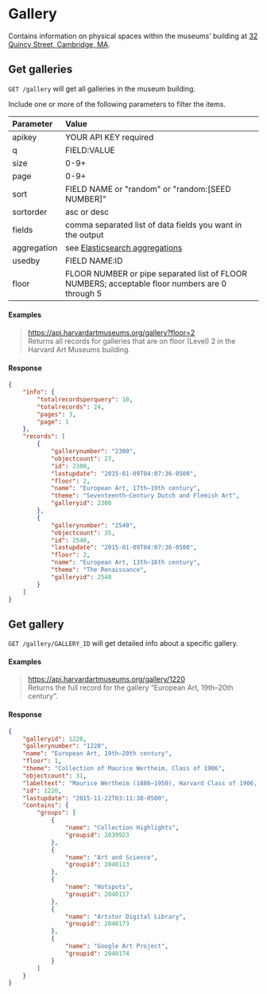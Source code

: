 # Gallery

Contains information on physical spaces within the museums’ building at [32 Quincy Street, Cambridge, MA](https://www.google.com/maps/place/Harvard+Art+Museums/@42.3742591,-71.1136073,19z/data=!4m2!3m1!1s0x0:0x3ea24d53829c6322).

## Get galleries

`GET /gallery` will get all galleries in the museum building.

Include one or more of the following parameters to filter the items.

| Parameter | Value |
| :--------- | :----- |
| apikey | YOUR API KEY required |
| q | FIELD:VALUE |
| size | 0-9+ |
| page | 0-9+ |
| sort | FIELD NAME or "random" or "random:[SEED NUMBER]" |
| sortorder | asc or desc |
| fields | comma separated list of data fields you want in the output |
| aggregation |  see [Elasticsearch aggregations](http://www.elastic.co/guide/en/elasticsearch/reference/1.4/search-aggregations.html#_structuring_aggregations) |
| usedby | FIELD NAME:ID |
| floor | FLOOR NUMBER or pipe separated list of FLOOR NUMBERS; acceptable floor numbers are 0 through 5 |

#### Examples

> https://api.harvardartmuseums.org/gallery?floor=2  
> Returns all records for galleries that are on floor (Level) 2 in the Harvard Art Museums building. 

#### Response

```json
{
    "info": {
        "totalrecordsperquery": 10,
        "totalrecords": 24,
        "pages": 3,
        "page": 1
    },
    "records": [
        {
            "gallerynumber": "2300",
            "objectcount": 27,
            "id": 2300,
            "lastupdate": "2015-01-09T04:07:36-0500",
            "floor": 2,
            "name": "European Art, 17th–19th century",
            "theme": "Seventeenth–Century Dutch and Flemish Art",
            "galleryid": 2300
        },
        {
            "gallerynumber": "2540",
            "objectcount": 35,
            "id": 2540,
            "lastupdate": "2015-01-09T04:07:36-0500",
            "floor": 2,
            "name": "European Art, 13th–16th century",
            "theme": "The Renaissance",
            "galleryid": 2540
        }
    ]
}
```

## Get gallery

`GET /gallery/GALLERY_ID` will get detailed info about a specific gallery.

#### Examples

> https://api.harvardartmuseums.org/gallery/1220  
> Returns the full record for the gallery “European Art, 19th–20th century”.

#### Response

```json
{
    "galleryid": 1220,
    "gallerynumber": "1220",
    "name": "European Art, 19th–20th century",
    "floor": 1,
    "theme": "Collection of Maurice Wertheim, Class of 1906",
    "objectcount": 31,
    "labeltext": "Maurice Wertheim (1886–1950), Harvard Class of 1906, was an investment banker from New York. He began amassing his renowned collection in the 1930s, acquiring masterpieces by famed artists like Edgar Degas, Claude Monet, and Pierre-Auguste Renoir, as well as contemporary figures such as Aristide Maillol, Henri Matisse, and Pablo Picasso. His interest in modern art was informed by recommendations from advisors, who included Alfred M. Frankfurter, editor of the highly read periodical Art News, and Paul J. Sachs, associate director of the Fogg Art Museum from 1923–45.\r\nWertheim’s decision to focus on nineteenth- and twentieth-century art also derived from practical considerations. Like other American collectors purchasing art after World War I, Wertheim perceived that art from this era was both critically acclaimed and financially accessible. An added benefit, for him, was the fact that its scale and varied styles were well suited to his modern penthouse apartment on the Upper East Side of New York City, where the works were first installed.\r\nWertheim bequeathed his collection to Harvard, to be studied and enjoyed by students and scholars, with the stipulation that it be shown together in a single gallery.",
    "id": 1220,
    "lastupdate": "2015-11-22T03:11:38-0500",
    "contains": {
        "groups": [
            {
                "name": "Collection Highlights",
                "groupid": 2039923
            },
            {
                "name": "Art and Science",
                "groupid": 2040113
            },
            {
                "name": "Hotspots",
                "groupid": 2040117
            },
            {
                "name": "Artstor Digital Library",
                "groupid": 2040173
            },
            {
                "name": "Google Art Project",
                "groupid": 2040174
            }
        ]
    }
}
```